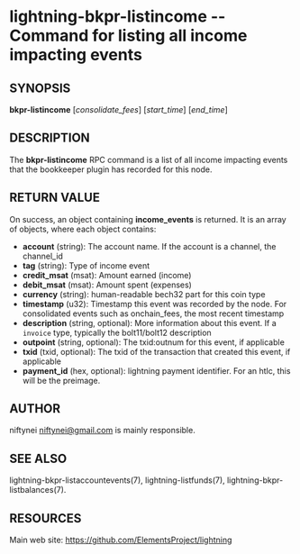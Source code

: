 lightning-bkpr-listincome -- Command for listing all income impacting events
=======================================================================

SYNOPSIS
--------

**bkpr-listincome** \[*consolidate\_fees*\] \[*start\_time*\] \[*end\_time*\]

DESCRIPTION
-----------

The **bkpr-listincome** RPC command is a list of all income impacting events that the bookkeeper plugin has recorded for this node.

RETURN VALUE
------------

[comment]: # (GENERATE-FROM-SCHEMA-START)
On success, an object containing **income\_events** is returned. It is an array of objects, where each object contains:

- **account** (string): The account name. If the account is a channel, the channel\_id
- **tag** (string): Type of income event
- **credit\_msat** (msat): Amount earned (income)
- **debit\_msat** (msat): Amount spent (expenses)
- **currency** (string): human-readable bech32 part for this coin type
- **timestamp** (u32): Timestamp this event was recorded by the node. For consolidated events such as onchain\_fees, the most recent timestamp
- **description** (string, optional): More information about this event. If a `invoice` type, typically the bolt11/bolt12 description
- **outpoint** (string, optional): The txid:outnum for this event, if applicable
- **txid** (txid, optional): The txid of the transaction that created this event, if applicable
- **payment\_id** (hex, optional): lightning payment identifier. For an htlc, this will be the preimage.

[comment]: # (GENERATE-FROM-SCHEMA-END)

AUTHOR
------

niftynei <niftynei@gmail.com> is mainly responsible.

SEE ALSO
--------

lightning-bkpr-listaccountevents(7), lightning-listfunds(7),
lightning-bkpr-listbalances(7).

RESOURCES
---------

Main web site: <https://github.com/ElementsProject/lightning>

[comment]: # ( SHA256STAMP:ec2d5cc8d55017dcad2f9bfc41e287debe710c50134e581a1cb8af2986c41dcc)
